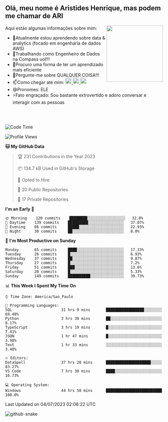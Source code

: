 ## Olá, meu nome é Aristides Henrique, mas podem me chamar de ARI

<div >
Aqui estão algumas informações sobre mim:<img align="right" height="180em" src="https://user-images.githubusercontent.com/97318481/177042589-45d62122-82a9-4a32-b3a7-87b322825b2f.png">
</div>

- 🌱Atualmente estou aprendendo sobre data & analytics (focado em engenharia de dados AWS)
- 👯Trabalhando como Engenheiro de Dados na Compass uol!!!
- 🤔Procuro uma forma de ter um aprendizado mais eficiente
- 💬Pergunte-me sobre QUALQUER COISA!!!
- 📫Como chegar até mim:
  <a href="https://www.instagram.com/aryhenry/" target="_blank">
  <img src="https://img.shields.io/badge/-Instagram-%23E4405F?style=for-the-badge&logo=instagram&logoColor=black" height="20px">
  </a>
  <a href="https://www.linkedin.com/in/aristides-henrique/" target="_blank">
  <img src="https://img.shields.io/badge/-LinkedIn-%230077B5?style=for-the-badge&logo=linkedin&logoColor=black" height="20px">
  </a> 
  <a href="mailto:arihenriqueuna@gmail.com">
  <img src="https://img.shields.io/badge/-Gmail-%23333?style=for-the-badge&logo=gmail&logoColor=white" height="20px">
  </a>
- 😄Pronomes: ELE
- ⚡Fato engraçado: Sou bastante extrovertido e adoro conversar e interagir com as pessoas
<br/>
<br/>


<!--START_SECTION:waka-->
![Code Time](http://img.shields.io/badge/Code%20Time-923%20hrs%205%20mins-blue)

![Profile Views](http://img.shields.io/badge/Profile%20Views-23-blue)

**🐱 My GitHub Data** 

> 🏆 231 Contributions in the Year 2023
 > 
> 📦 134.7 kB Used in GitHub's Storage 
 > 
> 💼 Opted to Hire
 > 
> 📜 20 Public Repositories 
 > 
> 🔑 17 Private Repositories  
 > 
**I'm an Early 🐤** 

```text
🌞 Morning    120 commits    ████████░░░░░░░░░░░░░░░░░   32.0% 
🌇 Daytime    139 commits    █████████░░░░░░░░░░░░░░░░   37.07% 
🌃 Evening    86 commits     █████░░░░░░░░░░░░░░░░░░░░   22.93% 
🌙 Night      30 commits     ██░░░░░░░░░░░░░░░░░░░░░░░   8.0%

```
📅 **I'm Most Productive on Sunday** 

```text
Monday       65 commits     ████░░░░░░░░░░░░░░░░░░░░░   17.33% 
Tuesday      26 commits     █░░░░░░░░░░░░░░░░░░░░░░░░   6.93% 
Wednesday    37 commits     ██░░░░░░░░░░░░░░░░░░░░░░░   9.87% 
Thursday     27 commits     █░░░░░░░░░░░░░░░░░░░░░░░░   7.2% 
Friday       51 commits     ███░░░░░░░░░░░░░░░░░░░░░░   13.6% 
Saturday     20 commits     █░░░░░░░░░░░░░░░░░░░░░░░░   5.33% 
Sunday       149 commits    ██████████░░░░░░░░░░░░░░░   39.73%

```


📊 **This Week I Spent My Time On** 

```text
⌚︎ Time Zone: America/Sao_Paulo

💬 Programming Languages: 
SQL                      31 hrs 9 mins       █████████████████░░░░░░░░   69.48% 
Python                   3 hrs 39 mins       ██░░░░░░░░░░░░░░░░░░░░░░░   8.17% 
TypeScript               3 hrs 19 mins       █░░░░░░░░░░░░░░░░░░░░░░░░   7.41% 
JSON                     1 hr 47 mins        █░░░░░░░░░░░░░░░░░░░░░░░░   3.98% 
Text                     1 hr 33 mins        ░░░░░░░░░░░░░░░░░░░░░░░░░   3.48%

🔥 Editors: 
DataSpell                37 hrs 20 mins      ████████████████████░░░░░   83.27% 
VS Code                  7 hrs 30 mins       ████░░░░░░░░░░░░░░░░░░░░░   16.73%

💻 Operating System: 
Windows                  44 hrs 50 mins      █████████████████████████   100.0%

```


 Last Updated on 04/07/2023 02:06:22 UTC
<!--END_SECTION:waka-->

<img alt="github-snake" src="https://github.com/AriHenrique/AriHenrique/blob/output/github-contribution-grid-snake-dark.svg" />

